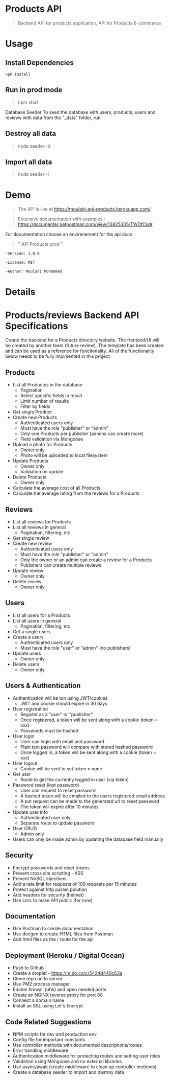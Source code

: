 # Products API

> Backend API for products application, APi for Products E-commerce

# Usage

## Install Dependencies

```
npm install
```

## Run in prod mode

> npm start

Database Seeder
To seed the database with users, products, users and reviews with data from the "\_data" folder, run

## Destroy all data

> node seeder -d

## Import all data

> node seeder -i

# Demo

> The API is live at https://moulahi-api-products.herokuapp.com/

> Extensive documentation with examples :
> https://documenter.getpostman.com/view/13825305/TWDfCsdr

For documentation choose an envirenement for the api docs

> " APi Products prod "

```
-Version: 1.0.0

-License: MIT

-Author: Moulahi Mohammed
```

# Details

# Products/reviews Backend API Specifications

Create the backend for a Products directory website. The frontend/UI will be created by another team (future review). The template has been created and can be used as a reference for functionality. All of the functionality below needs to be fully implmented in this project.

## Products

- List all Productss in the database
  - Pagination
  - Select specific fields in result
  - Limit number of results
  - Filter by fields
- Get single Product
- Create new Products
  - Authenticated users only
  - Must have the role "publisher" or "admin"
  - Only one Products per publisher (admins can create more)
  - Field validation via Mongoose
- Upload a photo for Products
  - Owner only
  - Photo will be uploaded to local filesystem
- Update Products
  - Owner only
  - Validation on update
- Delete Products
  - Owner only
- Calculate the average cost of all Products
- Calculate the average rating from the reviews for a Products

## Reviews

- List all reviews for Products
- List all reviews in general
  - Pagination, filtering, etc
- Get single review
- Create new review
  - Authenticated users only
  - Must have the role "publisher" or "admin"
  - Only the owner or an admin can create a review for a Products
  - Publishers can create multiple reviews
- Update review
  - Owner only
- Delete review
  - Owner only

## Users

- List all users for a Products
- List all users in general
  - Pagination, filtering, etc
- Get a single users
- Create a users
  - Authenticated users only
  - Must have the role "user" or "admin" (no publishers)
- Update users
  - Owner only
- Delete users
  - Owner only

## Users & Authentication

- Authentication will be ton using JWT/cookies
  - JWT and cookie should expire in 30 days
- User registration
  - Register as a "user" or "publisher"
  - Once registered, a token will be sent along with a cookie (token = xxx)
  - Passwords must be hashed
- User login
  - User can login with email and password
  - Plain text password will compare with stored hashed password
  - Once logged in, a token will be sent along with a cookie (token = xxx)
- User logout
  - Cookie will be sent to set token = none
- Get user
  - Route to get the currently logged in user (via token)
- Password reset (lost password)
  - User can request to reset password
  - A hashed token will be emailed to the users registered email address
  - A put request can be made to the generated url to reset password
  - The token will expire after 10 minutes
- Update user info
  - Authenticated user only
  - Separate route to update password
- User CRUD
  - Admin only
- Users can only be made admin by updating the database field manually

## Security

- Encrypt passwords and reset tokens
- Prevent cross site scripting - XSS
- Prevent NoSQL injections
- Add a rate limit for requests of 100 requests per 15 minutes
- Protect against http param polution
- Add headers for security (helmet)
- Use cors to make API public (for now)

## Documentation

- Use Postman to create documentation
- Use docgen to create HTML files from Postman
- Add html files as the / route for the api

## Deployment (Heroku / Digital Ocean)

- Push to Github
- Create a droplet - https://m.do.co/c/5424d440c63a
- Clone repo on to server
- Use PM2 process manager
- Enable firewall (ufw) and open needed ports
- Create an NGINX reverse proxy for port 80
- Connect a domain name
- Install an SSL using Let's Encrypt

## Code Related Suggestions

- NPM scripts for dev and production env
- Config file for important constants
- Use controller methods with documented descriptions/routes
- Error handling middleware
- Authentication middleware for protecting routes and setting user roles
- Validation using Mongoose and no external libraries
- Use async/await (create middleware to clean up controller methods)
- Create a database seeder to import and destroy data

